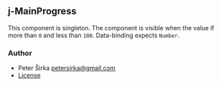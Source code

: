 ## j-MainProgress

This component is singleton. The component is visible when the value if more than `0` and less than `100`. Data-binding expects `Number`.

### Author

- Peter Širka <petersirka@gmail.com>
- [License](https://www.totaljs.com/license/)

